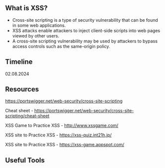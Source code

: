 ## What is XSS?
* Cross-site scripting is a type of security vulnerability that can be found in some web applications. 
* XSS attacks enable attackers to inject client-side scripts into web pages viewed by other users.
* A cross-site scripting vulnerability may be used by attackers to bypass access controls such as the same-origin policy.

## Timeline

02.08.2024


## Resources

https://portswigger.net/web-security/cross-site-scripting

Cheat sheet - https://portswigger.net/web-security/cross-site-scripting/cheat-sheet

XSS Game to Practice XSS - http://www.xssgame.com/

XSS site to Practice XSS - https://xss-quiz.int21h.jp/

XSS site to Practice XSS - https://xss-game.appspot.com/

## Useful Tools 
